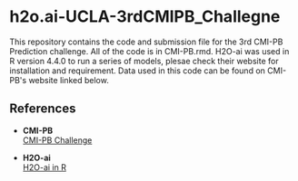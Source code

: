 # h2o.ai-UCLA-3rdCMIPB_Challegne

This repository contains the code and submission file for the 3rd CMI-PB Prediction challenge. All of the code is in CMI-PB.rmd. H2O-ai was used in R version 4.4.0 to run a series of models, plesae check their website for installation and requirement.
Data used in this code can be found on CMI-PB's website linked below. 

## References

- **CMI-PB**  
  [CMI-PB Challenge](https://www.cmi-pb.org)

- **H2O-ai**  
  [H2O-ai in R](https://docs.h2o.ai/h2o/latest-stable/h2o-docs/faq/r.html)